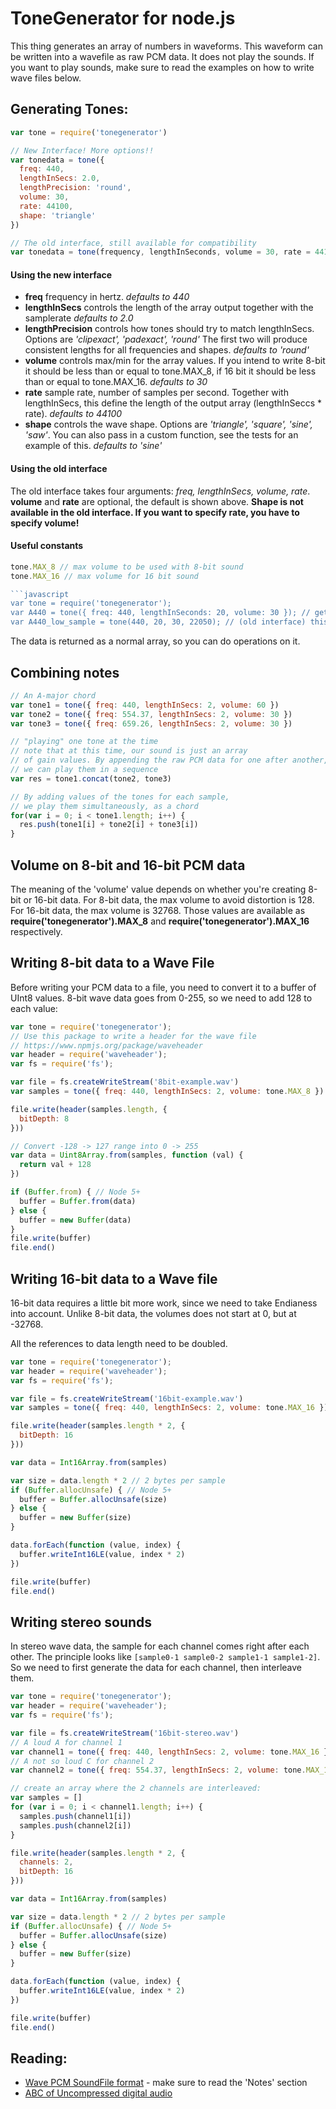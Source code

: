 ToneGenerator for node.js
====

This thing generates an array of numbers in waveforms. This waveform can be written into a wavefile as raw PCM data.
It does not play the sounds. If you want to play sounds, make sure to read the examples on how to write wave files below.

## Generating Tones:

```javascript
var tone = require('tonegenerator')

// New Interface! More options!!
var tonedata = tone({
  freq: 440,
  lengthInSecs: 2.0,
  lengthPrecision: 'round',
  volume: 30,
  rate: 44100,
  shape: 'triangle'
})

// The old interface, still available for compatibility
var tonedata = tone(frequency, lengthInSeconds, volume = 30, rate = 44100)
```

#### Using the new interface
- **freq** frequency in hertz. *defaults to 440*
- **lengthInSecs** controls the length of the array output together with the samplerate *defaults to 2.0*
- **lengthPrecision** controls how tones should try to match lengthInSecs. Options are *'clipexact', 'padexact', 'round'* The first two will produce consistent lengths for all frequencies and shapes. *defaults to 'round'*
- **volume** controls max/min for the array values. If you intend to write 8-bit it should be less than or equal to tone.MAX_8, if 16 bit it should be less than or equal to tone.MAX_16. *defaults to 30*
- **rate** sample rate, number of samples per second. Together with lengthInSecs, this define the length of the output array (lengthInSeccs * rate). *defaults to 44100*
- **shape** controls the wave shape. Options are *'triangle', 'square', 'sine', 'saw'*. You can also pass in a custom function, see the tests for an example of this. *defaults to 'sine'*

#### Using the old interface
The old interface takes four arguments: *freq, lengthInSecs, volume, rate*.
**volume** and **rate** are optional, the default is shown above.
**Shape is not available in the old interface. If you want to specify rate, you have to specify volume!**

#### Useful constants
```javascript
tone.MAX_8 // max volume to be used with 8-bit sound
tone.MAX_16 // max volume for 16 bit sound

​```javascript
var tone = require('tonegenerator');
var A440 = tone({ freq: 440, lengthInSeconds: 20, volume: 30 }); // get PCM data for a 440hz A, 20 seconds, volume 30
var A440_low_sample = tone(440, 20, 30, 22050); // (old interface) this array has lower sample rate and will only be half as long
```

The data is returned as a normal array, so you can do operations on it.

## Combining notes

```javascript
// An A-major chord
var tone1 = tone({ freq: 440, lengthInSecs: 2, volume: 60 })
var tone2 = tone({ freq: 554.37, lengthInSecs: 2, volume: 30 })
var tone3 = tone({ freq: 659.26, lengthInSecs: 2, volume: 30 })

// "playing" one tone at the time
// note that at this time, our sound is just an array
// of gain values. By appending the raw PCM data for one after another,
// we can play them in a sequence
var res = tone1.concat(tone2, tone3)

// By adding values of the tones for each sample,
// we play them simultaneously, as a chord
for(var i = 0; i < tone1.length; i++) {
  res.push(tone1[i] + tone2[i] + tone3[i])
}
```

## Volume on 8-bit and 16-bit PCM data

The meaning of the 'volume' value depends on whether you're creating 8-bit or 16-bit data. For 8-bit data, the max volume to avoid distortion is 128. For 16-bit data, the max volume is 32768. Those values are available as **require('tonegenerator').MAX_8** and **require('tonegenerator').MAX_16** respectively.

## Writing 8-bit data to a Wave File
Before writing your PCM data to a file, you need to convert it to a buffer of UInt8 values. 8-bit wave data goes from 0-255, so we need to add 128 to each value:

```javascript
var tone = require('tonegenerator');
// Use this package to write a header for the wave file
// https://www.npmjs.org/package/waveheader
var header = require('waveheader');
var fs = require('fs');

var file = fs.createWriteStream('8bit-example.wav')
var samples = tone({ freq: 440, lengthInSecs: 2, volume: tone.MAX_8 })

file.write(header(samples.length, {
  bitDepth: 8
}))

// Convert -128 -> 127 range into 0 -> 255
var data = Uint8Array.from(samples, function (val) {
  return val + 128
})

if (Buffer.from) { // Node 5+
  buffer = Buffer.from(data)
} else {
  buffer = new Buffer(data)
}
file.write(buffer)
file.end()
```

## Writing 16-bit data to a Wave file

16-bit data requires a little bit more work, since we need to take Endianess into account. Unlike 8-bit data, the volumes does not start at 0, but at -32768.

All the references to data length need to be doubled.

```javascript
var tone = require('tonegenerator');
var header = require('waveheader');
var fs = require('fs');

var file = fs.createWriteStream('16bit-example.wav')
var samples = tone({ freq: 440, lengthInSecs: 2, volume: tone.MAX_16 })

file.write(header(samples.length * 2, {
  bitDepth: 16
}))

var data = Int16Array.from(samples)

var size = data.length * 2 // 2 bytes per sample
if (Buffer.allocUnsafe) { // Node 5+
  buffer = Buffer.allocUnsafe(size)
} else {
  buffer = new Buffer(size)
}

data.forEach(function (value, index) {
  buffer.writeInt16LE(value, index * 2)
})

file.write(buffer)
file.end()
```

## Writing stereo sounds

In stereo wave data, the sample for each channel comes right after each other.
The principle looks like `[sample0-1 sample0-2 sample1-1 sample1-2]`. So we need to
first generate the data for each channel, then interleave them.


```javascript
var tone = require('tonegenerator');
var header = require('waveheader');
var fs = require('fs');

var file = fs.createWriteStream('16bit-stereo.wav')
// A loud A for channel 1
var channel1 = tone({ freq: 440, lengthInSecs: 2, volume: tone.MAX_16 })
// A not so loud C for channel 2
var channel2 = tone({ freq: 554.37, lengthInSecs: 2, volume: tone.MAX_16 / 4 })

// create an array where the 2 channels are interleaved:
var samples = []
for (var i = 0; i < channel1.length; i++) {
  samples.push(channel1[i])
  samples.push(channel2[i])
}

file.write(header(samples.length * 2, {
  channels: 2,
  bitDepth: 16
}))

var data = Int16Array.from(samples)

var size = data.length * 2 // 2 bytes per sample
if (Buffer.allocUnsafe) { // Node 5+
  buffer = Buffer.allocUnsafe(size)
} else {
  buffer = new Buffer(size)
}

data.forEach(function (value, index) {
  buffer.writeInt16LE(value, index * 2)
})

file.write(buffer)
file.end()
```

## Reading:

* [Wave PCM SoundFile format](http://soundfile.sapp.org/doc/WaveFormat/) - make sure to read the 'Notes' section
* [ABC of Uncompressed digital audio](http://blog.bjornroche.com/2013/05/the-abcs-of-pcm-uncompressed-digital.html)